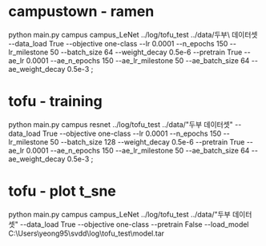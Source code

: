 # campustown - ramen 
python main.py campus campus_LeNet ../log/tofu_test ../data/두부\ 데이터셋 --data_load True --objective one-class --lr 0.0001 --n_epochs 150 --lr_milestone 50 --batch_size 64 --weight_decay 0.5e-6 --pretrain True --ae_lr 0.0001 --ae_n_epochs 150 --ae_lr_milestone 50 --ae_batch_size 64 --ae_weight_decay 0.5e-3 ;

# tofu - training
python main.py campus resnet ../log/tofu_test ../data/"두부 데이터셋" --data_load True --objective one-class --lr 0.0001 --n_epochs 150 --lr_milestone 50 --batch_size 128 --weight_decay 0.5e-6 --pretrain True --ae_lr 0.0001 --ae_n_epochs 150 --ae_lr_milestone 50 --ae_batch_size 64 --ae_weight_decay 0.5e-3 ;

# tofu - plot t_sne
python main.py campus campus_LeNet ../log/tofu_test ../data/"두부 데이터셋" --data_load True --objective one-class --pretrain False --load_model C:\Users\yeong95\svdd\log\tofu_test\model.tar

